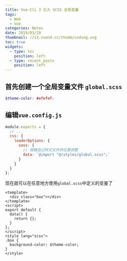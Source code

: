 ```yaml
---
title: Vue-Cli 3 引入 SCSS 全局变量
tags:
  - Web
  - Vue
categories: Notes
date: 2019/03/20
thumbnail: //s2.svend.cc/thumb/coding.svg
toc: true
widgets:
  - type: toc
    position: left
  - type: recent_posts
    position: left
---
```


## 首先创建一个全局变量文件 `global.scss`

<!-- more -->

```scss
$theme-color: #efefef;
```

## 编辑`vue.config.js`

```js
module.exports = {
  // ...
  css: {
    loaderOptions: {
      sass: {
        // 根据自己样式文件的位置调整
        data: `@import "@/styles/global.scss";`
      }
    }
  }
};
```

现在就可以在任意地方使用`global.scss`中定义的变量了

```vue
<template>
  <div class="box"></div>
</template>
<script>
export default {
  data() {
    return {};
  }
};
</script>
<style lang="scss">
.box {
  background-color: $theme-color;
}
</style>
```
